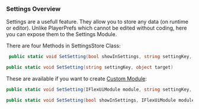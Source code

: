 ### Settings Overview

Settings are a usefull feature. They allow you to store any data (on runtime or editor). Unlike PlayerPrefs which cannot be edited without coding, here you can expose them to the Settings Module. 



There are four Methods in SettingsStore Class:

```csharp
 public static void SetSetting(bool showInSettings, string settingKey, object target)
```

```csharp
public static void SetSetting(string settingKey, object target)
```

These are available if you want to create [Custom Module]():

```csharp
public static void SetSetting(IFlexUiModule module, string settingKey, object target)
```

```csharp
public static void SetSetting(bool showInSettings, IFlexUiModule module, string settingKey, object target)
```


